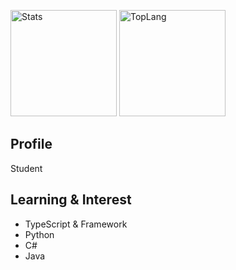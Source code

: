 <img alt="Stats" height="170px"
     src="https://github-readme-stats.vercel.app/api?username=quadseed&count_private=true&theme=slateorange&include_all_commits=true" />
<img alt="TopLang" height="170px"
     src="https://github-readme-stats.vercel.app/api/top-langs/?username=quadseed&layout=compact&theme=slateorange" />
## Profile
 Student

## Learning & Interest
- TypeScript & Framework
- Python
- C#
- Java
